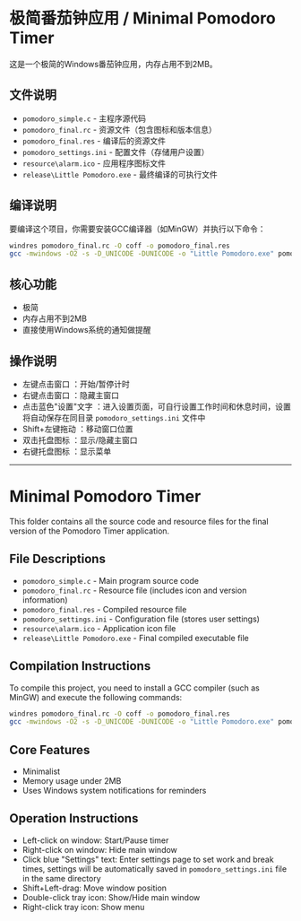 # 极简番茄钟应用 / Minimal Pomodoro Timer

这是一个极简的Windows番茄钟应用，内存占用不到2MB。

## 文件说明

- `pomodoro_simple.c` - 主程序源代码
- `pomodoro_final.rc` - 资源文件（包含图标和版本信息）
- `pomodoro_final.res` - 编译后的资源文件
- `pomodoro_settings.ini` - 配置文件（存储用户设置）
- `resource\alarm.ico` - 应用程序图标文件
- `release\Little Pomodoro.exe` - 最终编译的可执行文件

## 编译说明

要编译这个项目，你需要安装GCC编译器（如MinGW）并执行以下命令：

```bash
windres pomodoro_final.rc -O coff -o pomodoro_final.res
gcc -mwindows -O2 -s -D_UNICODE -DUNICODE -o "Little Pomodoro.exe" pomodoro_simple.c pomodoro_final.res -luser32 -lshell32 -lkernel32 -ladvapi32
```

## 核心功能

- 极简
- 内存占用不到2MB
- 直接使用Windows系统的通知做提醒

## 操作说明

- 左键点击窗口 ：开始/暂停计时
- 右键点击窗口 ：隐藏主窗口
- 点击蓝色"设置"文字 ：进入设置页面，可自行设置工作时间和休息时间，设置将自动保存在同目录 `pomodoro_settings.ini` 文件中
- Shift+左键拖动 ：移动窗口位置
- 双击托盘图标 ：显示/隐藏主窗口
- 右键托盘图标 ：显示菜单

---

# Minimal Pomodoro Timer

This folder contains all the source code and resource files for the final version of the Pomodoro Timer application.

## File Descriptions

- `pomodoro_simple.c` - Main program source code
- `pomodoro_final.rc` - Resource file (includes icon and version information)
- `pomodoro_final.res` - Compiled resource file
- `pomodoro_settings.ini` - Configuration file (stores user settings)
- `resource\alarm.ico` - Application icon file
- `release\Little Pomodoro.exe` - Final compiled executable file

## Compilation Instructions

To compile this project, you need to install a GCC compiler (such as MinGW) and execute the following commands:

```bash
windres pomodoro_final.rc -O coff -o pomodoro_final.res
gcc -mwindows -O2 -s -D_UNICODE -DUNICODE -o "Little Pomodoro.exe" pomodoro_simple.c pomodoro_final.res -luser32 -lshell32 -lkernel32 -ladvapi32
```

## Core Features

- Minimalist
- Memory usage under 2MB
- Uses Windows system notifications for reminders

## Operation Instructions

- Left-click on window: Start/Pause timer
- Right-click on window: Hide main window
- Click blue "Settings" text: Enter settings page to set work and break times, settings will be automatically saved in `pomodoro_settings.ini` file in the same directory
- Shift+Left-drag: Move window position
- Double-click tray icon: Show/Hide main window
- Right-click tray icon: Show menu